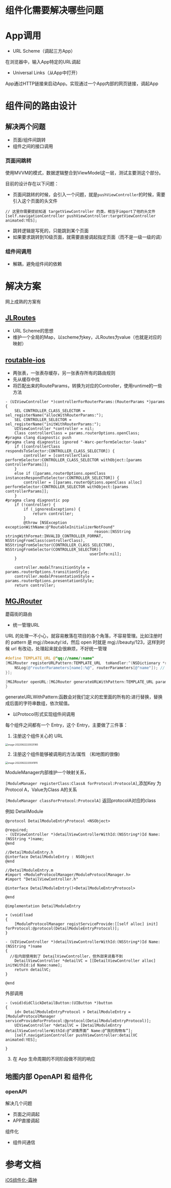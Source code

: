 # 组件化需要解决哪些问题



# App调用

- URL Scheme（调起三方App）

在浏览器中，输入App特定的URL调起

- Universal Links（从App中打开）

App通过HTTP链接来启动App。实现通过一个App内部的网页链接，调起App



# 组件间的路由设计



## 解决两个问题

- 页面/组件间跳转
- 组件之间的接口调用

### 页面间跳转

使用MVVM的模式，数据逻辑整合到ViewModel这一层，测试主要测这个部分。

目前的设计存在以下问题：

- 页面间跳转的时候，会引入一个问题，就是`pushViewController`的时候，需要引入这个页面的头文件

```objc
// 这里你需要提前知道 targetViewController 的类，相当于import了他的头文件
[self.navigationController pushViewController:targetViewController animated:YES];
```

- 跳转逻辑是写死的，只能跳到某个页面
- 如果要求跳转到10级页面，就需要直接调起指定页面（而不是一级一级的调）

### 组件间调用

- 解耦，避免组件间的依赖



# 解决方案

网上成熟的方案有

## **[JLRoutes](https://github.com/joeldev/JLRoutes)**

- URL Scheme的思想
- 维护一个全局的Map，以scheme为key，JLRoutes为value（也就是对应的映射）



## **[routable-ios](https://github.com/clayallsopp/routable-ios)**

- 两张表，一张表存缓存，另一张表存所有的路由规则
- 先从缓存中找
- 将匹配出来的RouteParams，转换为对应的Controller，使用runtime的一些方法

```objc
- (UIViewController *)controllerForRouterParams:(RouterParams *)params {
    SEL CONTROLLER_CLASS_SELECTOR = sel_registerName("allocWithRouterParams:");
    SEL CONTROLLER_SELECTOR = sel_registerName("initWithRouterParams:");
    UIViewController *controller = nil;
    Class controllerClass = params.routerOptions.openClass;
#pragma clang diagnostic push
#pragma clang diagnostic ignored "-Warc-performSelector-leaks"
    if ([controllerClass respondsToSelector:CONTROLLER_CLASS_SELECTOR]) {
        controller = [controllerClass performSelector:CONTROLLER_CLASS_SELECTOR withObject:[params controllerParams]];
    }
    else if ([params.routerOptions.openClass instancesRespondToSelector:CONTROLLER_SELECTOR]) {
        controller = [[params.routerOptions.openClass alloc] performSelector:CONTROLLER_SELECTOR withObject:[params controllerParams]];
    }
#pragma clang diagnostic pop
    if (!controller) {
        if (_ignoresExceptions) {
            return controller;
        }
        @throw [NSException exceptionWithName:@"RoutableInitializerNotFound"
                                       reason:[NSString stringWithFormat:INVALID_CONTROLLER_FORMAT, NSStringFromClass(controllerClass), NSStringFromSelector(CONTROLLER_CLASS_SELECTOR),  NSStringFromSelector(CONTROLLER_SELECTOR)]
                                     userInfo:nil];
    }
    
    controller.modalTransitionStyle = params.routerOptions.transitionStyle;
    controller.modalPresentationStyle = params.routerOptions.presentationStyle;
    return controller;
```



## **[MGJRouter](https://github.com/mogujie/MGJRouter)**

蘑菇街的路由

- 统一管理URL

URL 的处理一不小心，就容易散落在项目的各个角落，不容易管理。比如注册时的 pattern 是 mgj://beauty/:id，然后 open 时就是 mgj://beauty/123，这样到时候 url 有改动，处理起来就会很麻烦，不好统一管理

```objective-c
#define TEMPLATE_URL @"qq://name/:name"
[MGJRouter registerURLPattern:TEMPLATE_URL  toHandler:^(NSDictionary *routerParameters) {
    NSLog(@"routerParameters[name]:%@", routerParameters[@"name"]); // halfrost
}];

[MGJRouter openURL:[MGJRouter generateURLWithPattern:TEMPLATE_URL parameters:@[@"halfrost"]]];
}
```

generateURLWithPattern:函数会对我们定义的宏里面的所有的:进行替换，替换成后面的字符串数组，依次赋值。



- 以Protocol形式实现组件间调用

每个组件之间都有一个 Entry，这个 Entry，主要做了三件事：

1. 注册这个组件关心的 URL

<img src="/Users/pulinghao/Library/Application Support/typora-user-images/image-20220822220025165.png" alt="image-20220822220025165" style="zoom:50%;" />

2. 注册这个组件能够被调用的方法/属性 （和地图的很像)

<img src="/Users/pulinghao/Library/Application Support/typora-user-images/image-20220822220041915.png" alt="image-20220822220041915" style="zoom:50%;" />

ModuleManager内部维护一个映射关系，

`[ModuleManager registerClass:ClassA forProtocol:ProtocolA]`,添加Key 为 Protocol A，Value为Class A的关系

`[ModuleManager classForProtocol:ProtocolA]` 返回protocolA对应的class

例如  DetailModule

```objc
@protocol DetailModuleEntryProtocol <NSObject>

@required;
- (UIViewController *)detailViewControllerWithId:(NSString*)Id Name:(NSString *)name;
@end

//DetailModuleEntry.h
@interface DetailModuleEntry : NSObject
@end

//DetailModuleEntry.m
#import <ModuleProtocolManager/ModuleProtocolManager.h>
#import "DetailViewController.h"

@interface DetailModuleEntry()<DetailModuleEntryProtocol>

@end

@implementation DetailModuleEntry

+ (void)load
{
    [ModuleProtocolManager registServiceProvide:[[self alloc] init] forProtocol:@protocol(DetailModuleEntryProtocol)];
}

- (UIViewController *)detailViewControllerWithId:(NSString*)Id Name:(NSString *)name
{
  //在内部使用到了 DetailViewController，但外部来说看不到
    DetailViewController *detailVC = [[DetailViewController alloc] initWithId:id Name:name];
    return detailVC;
}

@end
```



外部调用

```objc
- (void)didClickDetailButton:(UIButton *)button
{
    id< DetailModuleEntryProtocol > DetailModuleEntry = [ModuleProtocolManager serviceProvideForProtocol:@protocol(DetailModuleEntryProtocol)];
    UIViewController *detailVC = [DetailModuleEntry detailViewControllerWithId:@“详情界面” Name:@“我的购物车”];
    [self.navigationController pushViewController:detailVC animated:YES];
    
}
```



3. 在 App 生命周期的不同阶段做不同的响应



## 地图内部 OpenAPI 和 组件化

### openAPI

解决几个问题

- 页面之间调起
- APP直接调起

组件化

- 组件间通信

# 参考文档

[iOS组件化-霜神](https://halfrost.com/ios_router/)